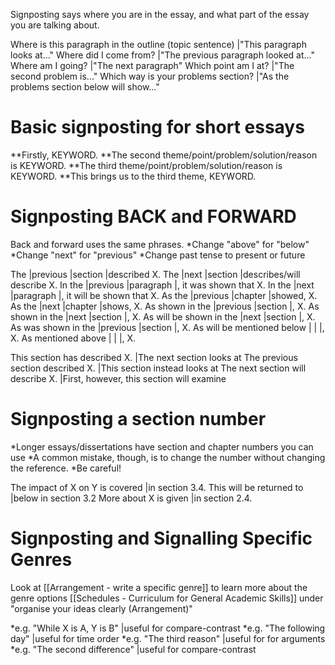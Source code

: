 Signposting says where you are in the essay, and what part of the essay you are talking about. 

Where is this paragraph in the outline (topic sentence) |"This paragraph looks at..."
Where did I come from?                                  |"The previous paragraph looked at..."
Where am I going?                                       |"The next paragraph"
Which point am I at?                                    |"The second problem is..."
Which way is your problems section?                     |"As the problems section below will show..."


# Basic signposting for short essays
**Firstly, KEYWORD.
**The second theme/point/problem/solution/reason is KEYWORD.
**The third theme/point/problem/solution/reason is  KEYWORD.
**This brings us to the third theme, KEYWORD.



# Signposting BACK and FORWARD
Back and forward uses the same phrases.
*Change "above" for "below"
*Change "next" for "previous"
*Change past tense to present or future

The                         |previous   |section        |described X.
The                         |next       |section        |describes/will describe X.
In the                      |previous   |paragraph      |, it was shown that X.
In the                      |next       |paragraph      |, it will be shown that X.
As the                      |previous   |chapter        |showed, X.
As the                      |next       |chapter        |shows, X.
As shown in the             |previous   |section        |, X.
As shown in the             |next       |section        |, X.
As will be shown in the     |next       |section        |, X.
As was shown in the         |previous   |section        |, X.
As will be mentioned below  |           |               |, X.
As mentioned above          |           |               |, X.

This section has described X.       |The next section looks at
The previous section described X.   |This section instead looks at
The next section will describe X.   |First, however, this section will examine


# Signposting a section number
*Longer essays/dissertations have section and chapter numbers you can use
*A common mistake, though, is to change the number without changing the reference.
*Be careful!

The impact of X on Y is covered     |in section 3.4.
This will be returned to            |below in section 3.2
More about X is given               |in section 2.4.   

# Signposting and Signalling Specific Genres
Look at [[Arrangement - write a specific genre]] to learn more about the genre options
[[Schedules - Curriculum for General Academic Skills]] under "organise your ideas clearly (Arrangement)"

*e.g. "While X is A, Y is B"    |useful for compare-contrast
*e.g. "The following day"       |useful for time order
*e.g. "The third reason"        |useful for for arguments
*e.g. "The second difference"   |useful for compare-contrast
